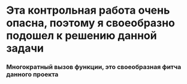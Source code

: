 # Эта контрольная работа очень опасна, поэтому я своеобразно подошел к решению данной задачи
### Многократный вызов функции, это своеобразная фитча данного проекта